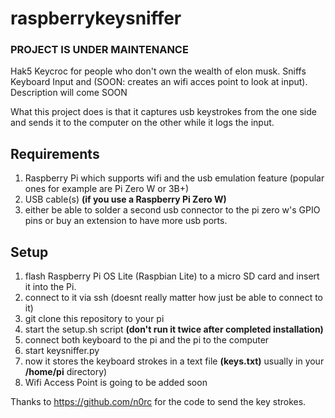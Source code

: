 # raspberrykeysniffer
### **PROJECT IS UNDER MAINTENANCE**
Hak5 Keycroc for people who don't own the wealth of elon musk. Sniffs Keyboard Input and (SOON: creates an wifi acces point to look at input).
Description will come SOON

What this project does is that it captures usb keystrokes from the one side and sends it to the computer on the other while it logs the input.
## Requirements
1. Raspberry Pi which supports wifi and the usb emulation feature (popular ones for example are Pi Zero W or 3B+)
2. USB cable(s)
**(if you use a Raspberry Pi Zero W)**
3. either be able to solder a second usb connector to the pi zero w's GPIO pins or buy an extension to have more usb ports. 


## Setup
1. flash Raspberry Pi OS Lite (Raspbian Lite) to a micro SD card and insert it into the Pi.
2. connect to it via ssh (doesnt really matter how just be able to connect to it)
3. git clone this repository to your pi
4. start the setup.sh script **(don't run it twice after completed installation)**
5. connect both keyboard to the pi and the pi to the computer
6. start keysniffer.py
7. now it stores the keyboard strokes in a text file **(keys.txt)** usually in your **/home/pi** directory)
8. Wifi Access Point is going to be added soon

Thanks to https://github.com/n0rc for the code to send the key strokes.
